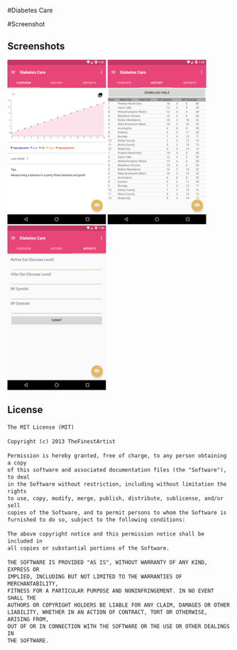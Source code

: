 #Diabetes Care


#Screenshot

## Screenshots
<img src="https://github.com/Nazmul56/Diabetes-Care/blob/personalUse/screenshot/page1.png?raw=true" width="222">                              <img src="https://github.com/Nazmul56/Diabetes-Care/blob/personalUse/screenshot/page2.png?raw=true" width="222">                              <img src="https://github.com/Nazmul56/Diabetes-Care/blob/personalUse/screenshot/page3.png?raw=true" width="222">


## License

```
The MIT License (MIT)

Copyright (c) 2013 TheFinestArtist

Permission is hereby granted, free of charge, to any person obtaining a copy
of this software and associated documentation files (the "Software"), to deal
in the Software without restriction, including without limitation the rights
to use, copy, modify, merge, publish, distribute, sublicense, and/or sell
copies of the Software, and to permit persons to whom the Software is
furnished to do so, subject to the following conditions:

The above copyright notice and this permission notice shall be included in
all copies or substantial portions of the Software.

THE SOFTWARE IS PROVIDED "AS IS", WITHOUT WARRANTY OF ANY KIND, EXPRESS OR
IMPLIED, INCLUDING BUT NOT LIMITED TO THE WARRANTIES OF MERCHANTABILITY,
FITNESS FOR A PARTICULAR PURPOSE AND NONINFRINGEMENT. IN NO EVENT SHALL THE
AUTHORS OR COPYRIGHT HOLDERS BE LIABLE FOR ANY CLAIM, DAMAGES OR OTHER
LIABILITY, WHETHER IN AN ACTION OF CONTRACT, TORT OR OTHERWISE, ARISING FROM,
OUT OF OR IN CONNECTION WITH THE SOFTWARE OR THE USE OR OTHER DEALINGS IN
THE SOFTWARE.
```